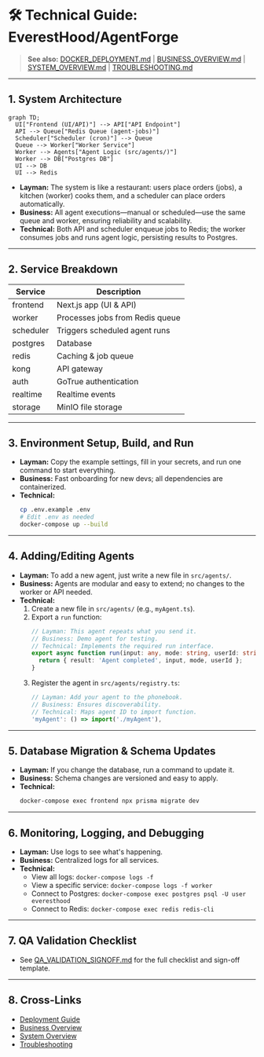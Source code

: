 # 🛠️ Technical Guide: EverestHood/AgentForge

> **See also:** [DOCKER_DEPLOYMENT.md](./DOCKER_DEPLOYMENT.md) | [BUSINESS_OVERVIEW.md](./BUSINESS_OVERVIEW.md) | [SYSTEM_OVERVIEW.md](./SYSTEM_OVERVIEW.md) | [TROUBLESHOOTING.md](./TROUBLESHOOTING.md)

---

## 1. System Architecture

```mermaid
graph TD;
  UI["Frontend (UI/API)"] --> API["API Endpoint"]
  API --> Queue["Redis Queue (agent-jobs)"]
  Scheduler["Scheduler (cron)"] --> Queue
  Queue --> Worker["Worker Service"]
  Worker --> Agents["Agent Logic (src/agents/)"]
  Worker --> DB["Postgres DB"]
  UI --> DB
  UI --> Redis
```

- **Layman:** The system is like a restaurant: users place orders (jobs), a kitchen (worker) cooks them, and a scheduler can place orders automatically.
- **Business:** All agent executions—manual or scheduled—use the same queue and worker, ensuring reliability and scalability.
- **Technical:** Both API and scheduler enqueue jobs to Redis; the worker consumes jobs and runs agent logic, persisting results to Postgres.

---

## 2. Service Breakdown

| Service    | Description |
|------------|-------------|
| frontend   | Next.js app (UI & API) |
| worker     | Processes jobs from Redis queue |
| scheduler  | Triggers scheduled agent runs |
| postgres   | Database |
| redis      | Caching & job queue |
| kong       | API gateway |
| auth       | GoTrue authentication |
| realtime   | Realtime events |
| storage    | MinIO file storage |

---

## 3. Environment Setup, Build, and Run

- **Layman:** Copy the example settings, fill in your secrets, and run one command to start everything.
- **Business:** Fast onboarding for new devs; all dependencies are containerized.
- **Technical:**
  ```bash
  cp .env.example .env
  # Edit .env as needed
  docker-compose up --build
  ```

---

## 4. Adding/Editing Agents

- **Layman:** To add a new agent, just write a new file in `src/agents/`.
- **Business:** Agents are modular and easy to extend; no changes to the worker or API needed.
- **Technical:**
  1. Create a new file in `src/agents/` (e.g., `myAgent.ts`).
  2. Export a `run` function:
     ```ts
     // Layman: This agent repeats what you send it.
     // Business: Demo agent for testing.
     // Technical: Implements the required run interface.
     export async function run(input: any, mode: string, userId: string) {
       return { result: 'Agent completed', input, mode, userId };
     }
     ```
  3. Register the agent in `src/agents/registry.ts`:
     ```ts
     // Layman: Add your agent to the phonebook.
     // Business: Ensures discoverability.
     // Technical: Maps agent ID to import function.
     'myAgent': () => import('./myAgent'),
     ```

---

## 5. Database Migration & Schema Updates

- **Layman:** If you change the database, run a command to update it.
- **Business:** Schema changes are versioned and easy to apply.
- **Technical:**
  ```bash
  docker-compose exec frontend npx prisma migrate dev
  ```

---

## 6. Monitoring, Logging, and Debugging

- **Layman:** Use logs to see what's happening.
- **Business:** Centralized logs for all services.
- **Technical:**
  - View all logs: `docker-compose logs -f`
  - View a specific service: `docker-compose logs -f worker`
  - Connect to Postgres: `docker-compose exec postgres psql -U user everesthood`
  - Connect to Redis: `docker-compose exec redis redis-cli`

---

## 7. QA Validation Checklist

- See [QA_VALIDATION_SIGNOFF.md](./QA_VALIDATION_SIGNOFF.md) for the full checklist and sign-off template.

---

## 8. Cross-Links
- [Deployment Guide](./DOCKER_DEPLOYMENT.md)
- [Business Overview](./BUSINESS_OVERVIEW.md)
- [System Overview](./SYSTEM_OVERVIEW.md)
- [Troubleshooting](./TROUBLESHOOTING.md) 
